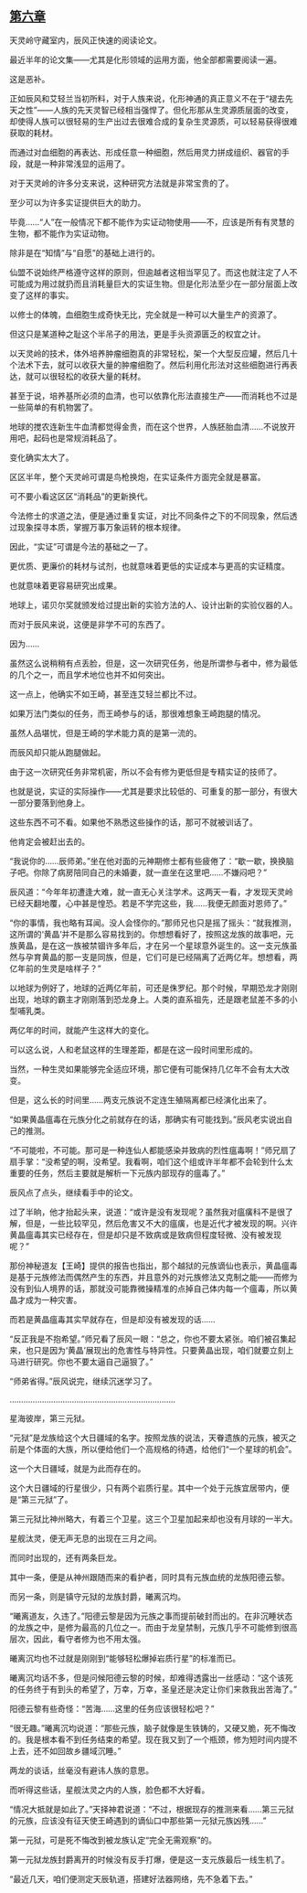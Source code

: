 ## [第六章](https://www.xxbiquge.com/11_11207/9225437.html)


  天灵岭守藏室内，辰风正快速的阅读论文。

  最近半年的论文集——尤其是化形领域的运用方面，他全部都需要阅读一遍。

  这是恶补。

  正如辰风和艾轻兰当初所料，对于人族来说，化形神通的真正意义不在于“褪去先天之性”——人族的先天灵智已经相当强悍了。但化形那从生灵源质层面的改变，却使得人族可以很轻易的生产出过去很难合成的复杂生灵源质，可以轻易获得很难获取的耗材。

  而通过对血细胞的再表达、形成任意一种细胞，然后用灵力拼成组织、器官的手段，就是一种非常浅显的运用了。

  对于天灵岭的许多分支来说，这种研究方法就是非常宝贵的了。

  至少可以为许多实证提供巨大的助力。

  毕竟……“人”在一般情况下都不能作为实证动物使用——不，应该是所有有灵慧的生物，都不能作为实证动物。

  除非是在“知情”与“自愿”的基础上进行的。

  仙盟不说始终严格遵守这样的原则，但逾越者这相当罕见了。而这也就注定了人不可能成为用过就扔而且消耗量巨大的实证生物。但是化形法至少在一部分层面上改变了这样的事实。

  以修士的体魄，血细胞生成奇快无比，完全就是一种可以大量生产的资源了。

  但这只是某道种之耻这个半吊子的用法，更是手头资源匮乏的权宜之计。

  以天灵岭的技术，体外培养肿瘤细胞真的非常轻松，架一个大型反应罐，然后几十个法术下去，就可以收获大量的肿瘤细胞了。然后利用化形法对这些细胞进行再表达，就可以很轻松的收获大量的耗材。

  甚至于说，培养基所必须的血清，也可以依靠化形法直接生产——而消耗也不过是一些简单的有机物罢了。

  地球的搅农连新生牛血清都觉得金贵，而在这个世界，人族胚胎血清……不说放开用吧，起码也是常规消耗品了。

  变化确实太大了。

  区区半年，整个天灵岭可谓是鸟枪换炮，在实证条件方面完全就是暴富。

  可不要小看这区区“消耗品”的更新换代。

  今法修士的求道之法，便是通过重复实证，对比不同条件之下的不同现象，然后透过现象探寻本质，掌握万事万象运转的根本规律。

  因此，“实证”可谓是今法的基础之一了。

  更优质、更廉价的耗材与试剂，也就意味着更低的实证成本与更高的实证精度。

  也就意味着更容易研究出成果。

  地球上，诺贝尔奖就颁发给过提出新的实验方法的人、设计出新的实验仪器的人。

  而对于辰风来说，这便是非学不可的东西了。

  因为……

  虽然这么说稍稍有点丢脸，但是，这一次研究任务，他是所谓参与者中，修为最低的几个之一，而且学术地位也并不如何突出。

  这一点上，他确实不如王崎，甚至连艾轻兰都比不过。

  如果万法门类似的任务，而王崎参与的话，那很难想象王崎跑腿的情况。

  虽然人品堪忧，但是王崎的学术能力真的是第一流的。

  而辰风却只能从跑腿做起。

  由于这一次研究任务非常机密，所以不会有修为更低但是专精实证的技师了。

  也就是说，实证的实际操作——尤其是要求比较低的、可重复的那一部分，有很大一部分要落到他身上。

  这些东西不可不看。如果他不熟悉这些操作的话，那可不就被训话了。

  他肯定会被赶出去的。

  “我说你的……辰师弟。”坐在他对面的元神期修士都有些疲倦了：“歇一歇，换换脑子吧。你除了病房陪同自己的未婚妻，就一直坐在这里吧……不嫌闷吧？”

  辰风道：“今年年初遭逢大难，就一直无心关注学术。这两天一看，才发现天灵岭已经天翻地覆，心中甚是惶恐。若是不学完这些，我……我便无颜面对恩师了。”

  “你的事情，我也略有耳闻。没人会怪你的。”那师兄也只是摇了摇头：“就我推测，这所谓的‘黄晶’并不是那么容易找到的。你想想看好了，按照这龙族的故事吧，元族黄晶，是在这一族被禁锢许多年后，才在另一个星球意外诞生的。这一支元族虽然与孕育黄晶的那一支是同族，但是，它们可是已经隔离了近两亿年。想想看，两亿年前的生灵是啥样子？”

  以地球为例好了，地球的近两亿年前，可还是侏罗纪。那个时候，早期恐龙才刚刚出现，地球的霸主才刚刚落到恐龙身上。人类的直系祖先，还是跟老鼠差不多的小型哺乳类。

  两亿年的时间，就能产生这样大的变化。

  可以这么说，人和老鼠这样的生理差距，都是在这一段时间里形成的。

  当然，一种生灵如果能够完全适应环境，那它便有可能保持几亿年不会有太大改变。

  但是，这么长的时间里……两支元族说不定连生殖隔离都已经演化出来了。

  “如果黄晶瘟毒在元族分化之前就存在的话，那确实有可能找到。”辰风老实说出自己的推测。

  “不可能啦，不可能。那可是一种连仙人都能感染并致病的烈性瘟毒啊！”师兄扇了扇手掌：“没希望的啊，没希望。我看啊，咱们这个组或许半年都不会轮到什么太重要的任务，然后主要就是解析一下元族内部现存的瘟毒了。”

  辰风点了点头，继续看手中的论文。

  过了半晌，他才抬起头来，说道：“或许是没有发现呢？虽然我对瘟癀科不是很了解，但是，一些比较罕见，然后危害又不大的瘟癀，也是近代才被发现的啊。兴许黄晶瘟毒其实已经存在，但是却只是不致病或是致病但程度轻微、没有被发现呢？”

  那份神秘道友【王崎】提供的报告也指出，那个越狱的元族谪仙也表示，黄晶瘟毒是基于元族修法而偶然产生的东西，并且意外的对元族修法又克制之能——而修为没有到仙人境界的话，那就没可能靠微操精准的点掉自己体内每一个瘟毒，所以黄晶才成为一种灾害。

  而若是黄晶瘟毒其实早就存在，但是却没有被发现的话……

  “反正我是不抱希望。”师兄看了辰风一眼：“总之，你也不要太紧张。咱们被召集起来，也只是因为‘黄晶’展现出的危害性与特异性。只要黄晶出现，咱们就要立刻上马进行研究。你也不要太逼自己逼狠了。”

  “师弟省得。”辰风说完，继续沉迷学习了。

  ………………………………………………………………

  星海彼岸，第三元狱。

  “元狱”是龙族给这个大日疆域的名字。按照龙族的说法，天眷遗族的元族，被灭之前是个体面的大族，所以便给他们一个高规格的待遇，给他们“一个星球的机会”。

  这一个大日疆域，就是为此而存在的。

  这个大日疆域的行星很少，只有两个岩质行星。其中一个处于元族宜居带内，便是“第三元狱”了。

  第三元狱比神州略大，有着三个卫星。这三个卫星加起来却也没有月球的一半大。

  星舰汰灵，便无声无息的出现在三月之间。

  而同时出现的，还有两条巨龙。

  其中一条，便是从神州跟随而来的看护者，同时具有元族血统的龙族阳德云黎。

  而另一条，则是镇守元狱的龙族封爵，曦离沉均。

  “曦离道友，久违了。”阳德云黎是因为元族之事而提前破封而出的。在非沉睡状态的龙族之中，是修为最高的几位之一。而由于龙皇禁制，元族几乎不可能修到很高层次，因此，看守者修为也不用太强。

  曦离沉均也不过就是刚刚到“能够轻松爆掉岩质行星”的标准而已。

  曦离沉均话不多，但是问候阳德云黎的时候，却难得透露出一丝感动：“这个该死的任务终于有到头的希望了，万幸，万幸，圣皇还是决定让你们来救我出苦海了。”

  阳德云黎有些奇怪：“苦海……这里的任务应该很轻松吧？”

  “很无趣。”曦离沉均说道：“那些元族，脑子就像是生铁铸的，又硬又脆，死不悔改的。我是根本看不到任务结束的希望。现在我又到了一个瓶颈，修为短时间内提不上去，还不如回故乡疆域沉睡。”

  两龙的谈话，丝毫没有避讳人族的意思。

  而听得这些话，星舰汰灵之内的人族，脸色都不大好看。

  “情况大抵就是如此了。”天择神君说道：“不过，根据现存的推测来看……第三元狱的元族，应该没有征天使王崎遇到的谪仙口中那些第一元狱元族凶残……”

  第一元狱，可是死不悔改到被龙族认定“完全无需观察”的。

  第一元狱龙族封爵离开的时候没有反手打爆，便是这一支元族最后一线生机了。

  “最近几天，咱们便测定天辰轨道，搭建好法器网络，先不急着下去。”
